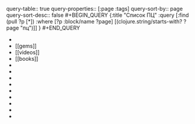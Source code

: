 query-table:: true
query-properties:: [:page :tags]
query-sort-by:: page
query-sort-desc:: false
#+BEGIN_QUERY
{:title "Список ПЦ"
 :query [:find (pull ?p [*])
         :where 
         [?p :block/name ?page]
         [(clojure.string/starts-with? ?page "пц")]]
}
#+END_QUERY

-
- [[gems]]
- [[videos]]
- [[books]]
-
-
-
-
-
-
-
-
-